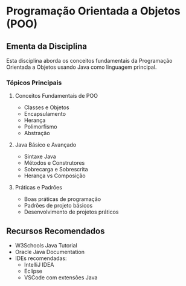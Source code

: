 # Programação Orientada a Objetos (POO)

## Ementa da Disciplina

Esta disciplina aborda os conceitos fundamentais da Programação Orientada a Objetos usando Java como linguagem principal.

### Tópicos Principais
1. Conceitos Fundamentais de POO
   - Classes e Objetos
   - Encapsulamento
   - Herança
   - Polimorfismo
   - Abstração

2. Java Básico e Avançado
   - Sintaxe Java
   - Métodos e Construtores
   - Sobrecarga e Sobrescrita
   - Herança vs Composição

3. Práticas e Padrões
   - Boas práticas de programação
   - Padrões de projeto básicos
   - Desenvolvimento de projetos práticos

## Recursos Recomendados

- W3Schools Java Tutorial
- Oracle Java Documentation
- IDEs recomendadas:
  - IntelliJ IDEA
  - Eclipse
  - VSCode com extensões Java